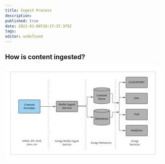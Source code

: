 ```yaml
---
title: Ingest Process
description: 
published: true
date: 2021-01-08T18:17:37.375Z
tags: 
editor: undefined
---
```


## How is content ingested?

![Ingest Process](amagi-media-ingest-svc.png)
